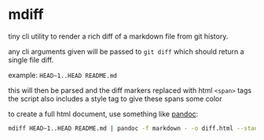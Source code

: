 # mdiff

tiny cli utility to render a rich diff of a markdown file from git history.

any cli arguments given will be passed to `git diff` which should return a single file diff.

example: `HEAD~1..HEAD README.md`

this will then be parsed and the diff markers replaced with html `<span>` tags
the script also includes a style tag to give these spans some color

to create a full html document, use something like [pandoc](https://pandoc.org):

```sh
mdiff HEAD~1..HEAD README.md | pandoc -f markdown - -o diff.html --standalone
```
